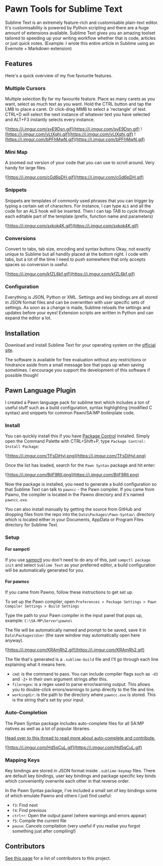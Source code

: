 # Pawn Tools for Sublime Text

Sublime Text is an extremely feature-rich and customisable plain-text editor.
It's customisability is powered by Python scripting and there are a huge amount
of extensions available. Sublime Text gives you an amazing toolset tailored to
speeding up your writing workflow whether that is code, articles or just quick
notes. (Example: I wrote this entire article in Sublime using an Evernote +
Markdown extension)

## Features

Here's a quick overview of my five favourite features.

### Multiple Cursors

Multiple selection By far my favourite feature. Place as many carets as you
want, select as much text as you want. Hold the CTRL button and tap the LMB to
place a caret. Or click-drag MMB to select a 'rectangle' of text. CTRL+D will
select the next instance of whatever text you have selected and ALT+F3 instantly
selects every instance.

![https://i.imgur.com/svE9Dsn.gif](https://i.imgur.com/svE9Dsn.gif)
![https://i.imgur.com/vLtXqhj.gif](https://i.imgur.com/vLtXqhj.gif)
![https://i.imgur.com/bPFhMwN.gif](https://i.imgur.com/bPFhMwN.gif)

### Mini Map

A zoomed out version of your code that you can use to scroll around. Very handy
for large files.

![https://i.imgur.com/cGd6pDH.gif](https://i.imgur.com/cGd6pDH.gif)

### Snippets

Snippets are templates of commonly used phrases that you can trigger by typing a
certain set of characters. For instance, I can type `ALS` and all the code for
an ALS hook will be inserted. Then I can tap TAB to cycle through each editable
part of the template (prefix, function name and parameters)

![https://i.imgur.com/sxkok4K.gif](https://i.imgur.com/sxkok4K.gif)

### Conversions

Convert to tabs, tab size, encoding and syntax buttons Okay, not exactly unique
to Sublime but all handily placed at the bottom right. I code with tabs, but a
lot of the time I need to push somewhere that only accepts spaces so conversion
is useful.

![https://i.imgur.com/kfZL6kf.gif](https://i.imgur.com/kfZL6kf.gif)

### Configuration

Everything is JSON, Python or XML. Settings and key bindings are all stored in
JSON format files and can be overwritten with user specific sets of settings. As
soon as a change is made, Sublime reloads the settings and updates before your
eyes! Extension scripts are written in Python and can expand the editor a lot.

## Installation

Download and install Sublime Text for your operating system on the
[official site](https://www.sublimetext.com/).

The software is available for free evaluation without any restrictions or
hindrance aside from a small message box that pops up when saving sometimes. I
encourage you support the development of this software if possible though!

## Pawn Language Plugin

I created a Pawn language pack for sublime text which includes a ton of useful
stuff such as a build configuration, syntax highlighting (modified C syntax) and
snippets for common Pawn/SA:MP boilerplate code.

### Install

You can quickly install this if you have
[Package Control](https://packagecontrol.io/) installed. Simply open the Command
Palette with CTRL+Shift+P, type `Package Control: Install Package`:

![https://i.imgur.com/TFsDiHyl.png](https://i.imgur.com/TFsDiHyl.png)

Once the list has loaded, search for the `Pawn Syntax` package and hit enter:

![https://i.imgur.com/BjiF9RIl.png](https://i.imgur.com/BjiF9RIl.png)

Now the package is installed, you need to generate a build configuration so that
Sublime Text can talk to `pawncc` - the Pawn compiler. If you came from Pawno,
the compiler is located in the Pawno directory and it's named `pawncc.exe`.

You can also install manually by getting the source from GitHub and dropping
files from the repo into the `Data\Packages\Pawn-Syntax\` directory which is
located either in your Documents, AppData or Program Files directory for Sublime
Text.

### Setup

#### For sampctl

If you use [sampctl](http://bit.ly/sampctl-thread) you don't need to do any of
this, just `sampctl package init` and select `Sublime Text` as your preferred
editor, a build configuration will be automatically generated for you.

#### For pawncc

If you came from Pawno, follow these instructions to get set up.

To set up the Pawn compiler, open
`Preferences > Package Settings > Pawn Compiler Settings > Build Settings`

Type the path to your Pawn compiler in the input panel that pops up, example:
`C:\SA-MP\Server\pawno\`

The file will be automatically named and prompt to be saved, save it in
`Data\Packages\User` (the save window may automatically open here anyway).

![https://i.imgur.com/KRAmRh2.gif](https://i.imgur.com/KRAmRh2.gif)

The file that's generated is a `.sublime-build` file and I'll go through each
line explaining what it means here.

- `cmd`: is the command to pass. You can include compiler flags such as `-d3`
  and `-Z+` in their own argument strings after this.
- `fileregex`: is a regex used to parse error/warning output. This allows you to
  double-click errors/warnings to jump directly to the file and line.
- `workingdir`: is the path to the directory where `pawncc.exe` is stored. This
  is the string that's set by your input.

### Auto-Completion

The Pawn Syntax package includes auto-complete files for all SA:MP natives as
well as a lot of popular libraries.

[Head over to this thread to read more about auto-complete and contribute.](http://forum.sa-mp.com/showthread.php?t=511195)

![https://i.imgur.com/Hd5qCuL.gif](https://i.imgur.com/Hd5qCuL.gif)

### Mapping Keys

Key bindings are stored in JSON format inside `.sublime-keymap` files. There are
default key bindings, user key bindings and package specific key binds which
conveniently overwrite each other in that reverse order.

In the Pawn Syntax package, I've included a small set of key bindings some of
which emulate Pawno and others I just find useful:

- `f3`: Find next
- `f4`: Find previous
- `ctrl+r`: Open the output panel (where warnings and errors appear)
- `f5`: Compile the current file
- `pause`: Cancels compilation (very useful if you realise you forgot something
  just after compiling!)

## Contributors

[See this page](https://github.com/Southclaws/pawn-sublime-language/graphs/contributors)
for a list of contributors to this project.
